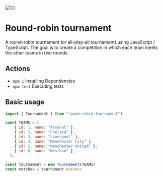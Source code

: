 ![CI](https://github.com/iassia/round-robin-tournament/workflows/CI/badge.svg)


# Round-robin tournament

A round-robin tournament (or all-play-all tournament) using JavaScript / TypeScript.
The goal is to create a competition in which each team meets the other teams in two rounds.

## Actions

- `npm i` Installing Dependencies
- `npm test` Executing tests

## Basic usage

```js
import { Tournament } from "round-robin-tournament")

const TEAMS = [
    { id: 1, name: "Arsenal" },
    { id: 2, name: "Chelsea" },
    { id: 3, name: "Liverpool" },
    { id: 4, name: "Manchester City" },
    { id: 5, name: "Manchester United" },
    { id: 6, name: "Westham" },
  ];  

const tournament = new Tournament(TEAMS)  
const matches = tournament.matches
```
